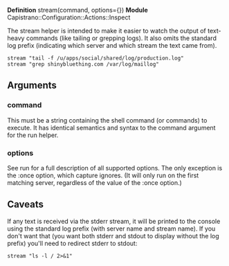 **Definition**
    stream(command, options={}) 
**Module**
    Capistrano::Configuration::Actions::Inspect 

The stream helper is intended to make it easier to watch the output of text-heavy commands (like tailing or grepping logs). It also omits the standard log prefix (indicating which server and which stream the text came from).

    stream "tail -f /u/apps/social/shared/log/production.log"
    stream "grep shinybluething.com /var/log/maillog"

## Arguments

### command

This must be a string containing the shell command (or commands) to execute. It has identical semantics and syntax to the command argument for the run helper.

### options

See run for a full description of all supported options. The only exception is the :once option, which capture ignores. (It will only run on the first matching server, regardless of the value of the :once option.)

## Caveats

If any text is received via the stderr stream, it will be printed to the console using the standard log prefix (with server name and stream name). If you don't want that (you want both stderr and stdout to display without the log prefix) you'll need to redirect stderr to stdout:

    stream "ls -l / 2>&1"
